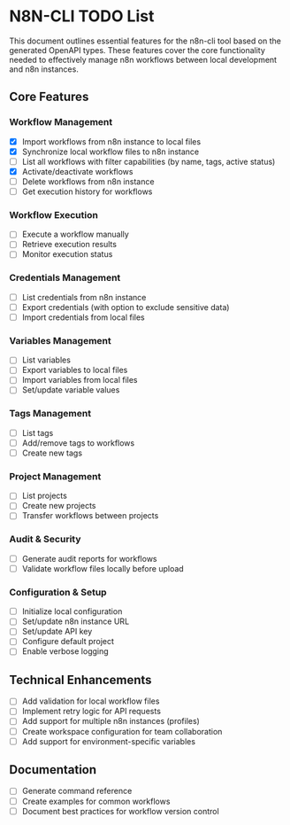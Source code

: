 # N8N-CLI TODO List

This document outlines essential features for the n8n-cli tool based on the generated OpenAPI types. These features cover the core functionality needed to effectively manage n8n workflows between local development and n8n instances.

## Core Features

### Workflow Management

- [x] Import workflows from n8n instance to local files
- [x] Synchronize local workflow files to n8n instance
- [ ] List all workflows with filter capabilities (by name, tags, active status)
- [x] Activate/deactivate workflows
- [ ] Delete workflows from n8n instance
- [ ] Get execution history for workflows

### Workflow Execution

- [ ] Execute a workflow manually
- [ ] Retrieve execution results
- [ ] Monitor execution status

### Credentials Management

- [ ] List credentials from n8n instance
- [ ] Export credentials (with option to exclude sensitive data)
- [ ] Import credentials from local files

### Variables Management

- [ ] List variables
- [ ] Export variables to local files
- [ ] Import variables from local files
- [ ] Set/update variable values

### Tags Management

- [ ] List tags
- [ ] Add/remove tags to workflows
- [ ] Create new tags

### Project Management

- [ ] List projects
- [ ] Create new projects
- [ ] Transfer workflows between projects

### Audit & Security

- [ ] Generate audit reports for workflows
- [ ] Validate workflow files locally before upload

### Configuration & Setup

- [ ] Initialize local configuration
- [ ] Set/update n8n instance URL
- [ ] Set/update API key
- [ ] Configure default project
- [ ] Enable verbose logging

## Technical Enhancements

- [ ] Add validation for local workflow files
- [ ] Implement retry logic for API requests
- [ ] Add support for multiple n8n instances (profiles)
- [ ] Create workspace configuration for team collaboration
- [ ] Add support for environment-specific variables

## Documentation

- [ ] Generate command reference
- [ ] Create examples for common workflows
- [ ] Document best practices for workflow version control
